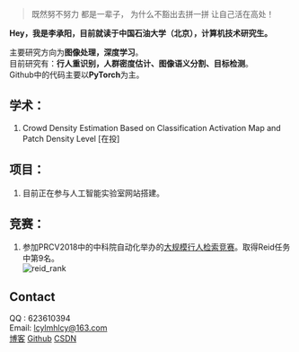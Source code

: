 > 既然努不努力
> 都是一辈子，
> 为什么不豁出去拼一拼
> 让自己活在高处！

**Hey，我是李承阳，目前就读于中国石油大学（北京），计算机技术研究生。**  
  
主要研究方向为**图像处理，深度学习**。  
目前研究有：**行人重识别，人群密度估计、图像语义分割、目标检测**。  
Github中的代码主要以**PyTorch**为主。  

## 学术：
1. Crowd Density Estimation Based on Classification Activation Map and Patch Density Level [在投]

## 项目：
1. 目前正在参与人工智能实验室网站搭建。

## 竞赛：  
1. 参加PRCV2018中的中科院自动化举办的[大规模行人检索竞赛](http://prcv.qyhw.net.cn/pages/20)。取得Reid任务中第9名。  
![reid_rank](https://github.com/lcylmhlcy/lcylmhlcy.github.io/raw/master/img/reid_bisai.jpg)

## Contact
QQ : 623610394  
Email: lcylmhlcy@163.com  
[博客](https://lcylmhlcy.github.io) 
[Github](http://github.com/lcylmhlcy) 
[CSDN](https://blog.csdn.net/qq_19598705)
